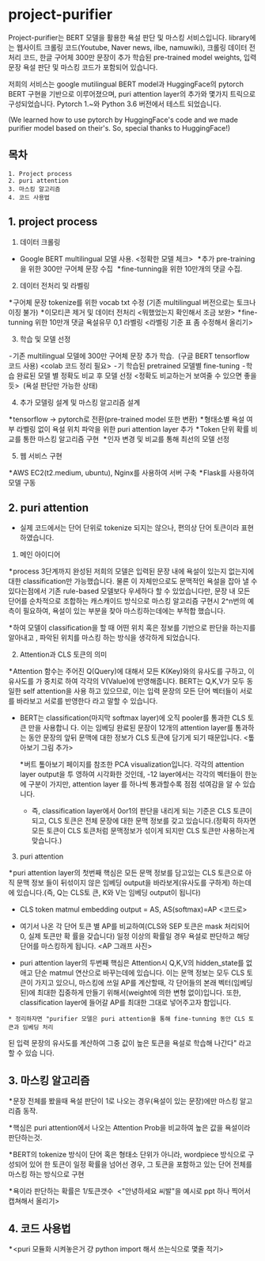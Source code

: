 project-purifier
=============================

Project-purifier는 BERT 모델을 활용한 욕설 판단 및 마스킹 서비스입니다.
library에는 웹사이트 크롤링 코드(Youtube, Naver news, ilbe, namuwiki), 크롤링 데이터 전처리 코드, 한글 구어체 300만 문장이 추가 학습된 pre-trained model weights, 입력 문장 욕설 판단 및 마스킹 코드가 포함되어 있습니다.

저희의 서비스는 google mutilingual BERT model과 HuggingFace의 pytorch BERT 구현을 기반으로 이루어졌으며, puri attention layer의 추가와 몇가지 트릭으로 구성되었습니다. Pytorch 1.~와 Python 3.6 버전에서 테스트 되었습니다.

(We learned how to use pytorch by HuggingFace's code and we made purifier model based on their's. So, special thanks to HuggingFace!)


## 목차
```
1. Project process
2. puri attention
3. 마스킹 알고리즘
4. 코드 사용법
```

## 1. project process

1) 데이터 크롤링

  * Google BERT multilingual 모델 사용. <정확한 모델 체크>
   * 추가 pre-training을 위한 300만 구어체 문장 수집
    * fine-tunning을 위한 10만개의 댓글 수집.
 
2) 데이터 전처리 및 라벨링

 * 구어체 문장 tokenize를 위한 vocab txt 수정 (기존 multilingual 버전으로는 토크나이징 불가)
  * 이모티콘 제거 및 데이터 전처리 <뭐했었는지 확인해서 조금 보완>
   * fine-tunning 위한 10만개 댓글 욕설유무 0,1 라벨링 <라벨링 기준 표 좀 수정해서 올리기>
 
3) 학습 및 모델 선정

 - 기존 multilingual 모델에 300만 구어체 문장 추가 학습.
 (구글 BERT tensorflow 코드 사용) <colab 코드 정리 필요>
  - 기 학습된 pretrained 모델별 fine-tuning
   - 학습 완료된 모델 별 정확도 비교 후 모델 선정 <정확도 비교하는거 보여줄 수 있으면 좋을듯>
 (욕설 판단만 가능한 상태)
 
4) 추가 모델링 설계 및 마스킹 알고리즘 설계

 * tensorflow -> pytorch로 전환(pre-trained model 또한 변환)
  * 형태소별 욕설 여부 라벨링 없이 욕설 위치 파악을 위한 puri attention layer 추가
   * Token 단위 확률 비교를 통한 마스킹 알고리즘 구현
    * 인자 변경 및 비교를 통해 최선의 모델 선정
 
5) 웹 서비스 구현

 * AWS EC2(t2.medium, ubuntu), Nginx를 사용하여 서버 구축
  * Flask를 사용하여 모델 구동
 
## 2. puri attention
 - 실제 코드에서는 단어 단위로 tokenize 되지는 않으나, 편의상 단어 토큰이라 표현하였습니다.

1) 메인 아이디어

 * process 3단계까지 완성된 저희의 모델은 입력된 문장 내에 욕설이 있는지 없는지에 대한
classification만 가능했습니다. 물론 이 자체만으로도 문맥적인 욕설을 잡아 낼 수 있다는점에서
기존 rule-based 모델보다 우세하다 할 수 있었습니다만, 문장 내 모든 단어를 순차적으로 조합하는
캐스캐이드 방식으로 마스킹 알고리즘 구현시 2^n번의 예측이 필요하여, 욕설이 있는 부분을 찾아
마스킹하는데에는 부적합 했습니다.

  * 하여 모델이 classification을 할 때 어떤 위치 혹은 정보를 기반으로 판단을 하는지를 알아내고
, 파악된 위치를 마스킹 하는 방식을 생각하게 되었습니다.

2) Attention과 CLS 토큰의 의미

 * Attention 함수는 주어진 Q(Query)에 대해서 모든 K(Key)와의 유사도를 구하고, 이 유사도를 가
중치로 하여 각각의 V(Value)에 반영해줍니다. BERT는 Q,K,V가 모두 동일한 self attention을 사용
하고 있으므로, 이는 입력 문장의 모든 단어 벡터들이 서로를 바라보고 서로를 반영한다 라고 말할
수 있습니다.

 * BERT는 classification(마지막 softmax layer)에 오직 pooler를 통과한 CLS 토큰 만을 사용합니
다. 이는 임베딩 완료된 문장이 12개의 attention layer를 통과하는 동안 문장의 앞뒤 문맥에 대한
정보가 CLS 토큰에 담기게 되기 때문입니다.
<톺아보기 그림 추가>

   * 버트 톺아보기 페이지를 참조한 PCA visualization입니다. 각각의 attention layer output을 투
영하여 시각화한 것인데, -12 layer에서는 각각의 벡터들이 한눈에 구분이 가지만, attention layer
를 하나씩 통과할수록 점점 섞여감을 알 수 있습니다.

   * 즉, classification layer에서 0or1의 판단을 내리게 되는 기준은 CLS 토큰이 되고, CLS 토큰은
전체 문장에 대한 문맥 정보를 갖고 있습니다.(정확히 하자면 모든 토큰이 CLS 토큰처럼 문맥정보가
섞이게 되지만 CLS 토큰만 사용하는게 맞습니다.)

3) puri attention

 * puri attention layer의 첫번째 핵심은 모든 문맥 정보를 담고있는 CLS 토큰으로 아직 문맥 정보
들이 뒤섞이지 않은 임베딩 output을 바라보게(유사도를 구하게) 하는데에 있습니다.(즉, Q는 CLS토
큰, K와 V는 임베딩 output이 됩니다)

 * CLS token matmul embedding output = AS, AS(softmax)=AP <코드로>

  * 여기서 나온 각 단어 토큰 별 AP를 비교하여(CLS와 SEP 토큰은 mask 처리되어 0, 실제 토큰만 확
률을 갖습니다) 일정 이상의 확률일 경우 욕설로 판단하고 해당 단어를 마스킹하게 됩니다.
<AP 그래프 사진>

   * puri attention layer의 두번째 핵심은 Attention시 Q,K,V의 hidden_state를 없애고 단순 matmul
연산으로 바꾸는데에 있습니다. 이는 문맥 정보는 모두 CLS 토큰이 가지고 있으니, 마스킹에 쓰일
AP를 계산할때, 각 단어들의 본래 벡터(임베딩된)에 최대한 집중하게 만들기 위해서(weight에 의한
변형 없이)입니다. 또한, classification layer에 들어갈 AP를 최대한 그대로 넣어주고자 함입니다.

    * 정리하자면 "purifier 모델은 puri attention을 통해 fine-tunning 동안 CLS 토큰과 임베딩 처리
된 입력 문장의 유사도를 계산하여 그중 값이 높은 토큰을 욕설로 학습해 나간다" 라고 할 수 있습
니다.


## 3. 마스킹 알고리즘

 * 문장 전체를 봤을때 욕설 판단이 1로 나오는 경우(욕설이 있는 문장)에만 마스킹 알고리즘 동작.
 
  * 핵심은 puri attention에서 나오는 Attention Prob을 비교하여 높은 값을 욕설이라 판단하는것.
 
   * BERT의 tokenize 방식이 단어 혹은 형태소 단위가 아니라, wordpiece 방식으로 구성되어 있어 한
토큰이 일정 확률을 넘어선 경우, 그 토큰을 포함하고 있는 단어 전체를 마스킹 하는 방식으로 구현

    * 욕이라 판단하는 확률은 1/토큰갯수
 <"안녕하세요 씨발"을 예시로 ppt 하나 찍어서 캡쳐해서 올리기>
 
## 4. 코드 사용법

 * <puri 모듈화 시켜놓은거 걍 python import 해서 쓰는식으로 몇줄 적기>
